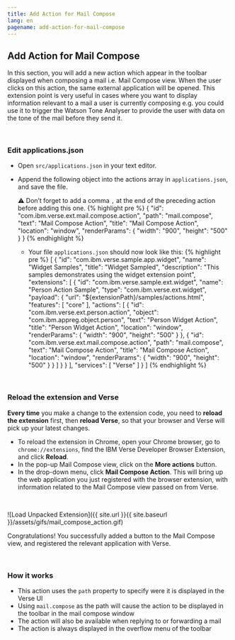 ```yaml
---
title: Add Action for Mail Compose
lang: en
pagename: add-action-for-mail-compose
---
```


## Add Action for Mail Compose
In this section, you will add a new action which appear in the toolbar displayed when composing a mail i.e. Mail Compose view. When the user clicks on this action, the same external application will be opened. This extension point is very useful in cases where you want to display information relevant to a mail a user is currently composing e.g. you could use it to trigger the Watson Tone Analyser to provide the user with data on the tone of the mail before they send it.

&nbsp;

### Edit applications.json
- Open `src/applications.json` in your text editor.
- Append the following object into the actions array in `applications.json`, and save the file.

  ⚠️ Don’t forget to add a comma `,` at the end of the preceding action before adding this one.
{% highlight pre %}
{
  "id": "com.ibm.verse.ext.mail.compose.action",
  "path": "mail.compose",
  "text": "Mail Compose Action",
  "title": "Mail Compose Action",
  "location": "window",
  "renderParams": {
    "width": "900",
    "height": "500"
  }
}
{% endhighlight %}

  - Your file `applications.json` should now look like this:
{% highlight pre %}
[
  {
    "id": "com.ibm.verse.sample.app.widget",
    "name": "Widget Samples",
    "title": "Widget Sampled",
    "description": "This samples demonstrates using the widget extension point",
    "extensions": [
      {
        "id": "com.ibm.verse.sample.ext.widget",
        "name": "Person Action Sample",
        "type": "com.ibm.verse.ext.widget",
        "payload": {
          "url": "${extensionPath}/samples/actions.html",
          "features": [
            "core"
          ],
          "actions": [
            {
              "id": "com.ibm.verse.ext.person.action",
              "object": "com.ibm.appreg.object.person",
              "text": "Person Widget Action",
              "title": "Person Widget Action",
              "location": "window",
              "renderParams": {
                "width": "900",
                "height": "500"
              }
            },
            {
              "id": "com.ibm.verse.ext.mail.compose.action",
              "path": "mail.compose",
              "text": "Mail Compose Action",
              "title": "Mail Compose Action",
              "location": "window",
              "renderParams": {
                "width": "900",
                "height": "500"
              }
            }
          ]
        }
      }
    ],
    "services": [
      "Verse"
    ]
  }
]
{% endhighlight %}

&nbsp;

### Reload the extension and Verse
**Every time** you make a change to the extension code, you need to **reload the extension** first, then **reload Verse**, so that your browser and Verse will pick up your latest changes.
- To reload the extension in Chrome, open your Chrome browser, go to `chrome://extensions`, find the IBM Verse Developer Browser Extension, and click **Reload**.
- In the pop-up Mail Compose view, click on the **More actions** button.
- In the drop-down menu, click **Mail Compose Action**. This will bring up the web application you just registered with the browser extension, with information related to the Mail Compose view passed on from Verse.

&nbsp;

![Load Unpacked Extension]({{ site.url }}{{ site.baseurl }}/assets/gifs/mail_compose_action.gif)

Congratulations! You successfully added a button to the Mail Compose view, and registered the relevant application with Verse.

&nbsp;

### How it works
- This action uses the `path` property to specify were it is displayed in the Verse UI
- Using `mail.compose` as the path will cause the action to be displayed in the toolbar in the mail compose window
- The action will also be available when replying to or forwarding a mail
- The action is always displayed in the overflow menu of the toolbar